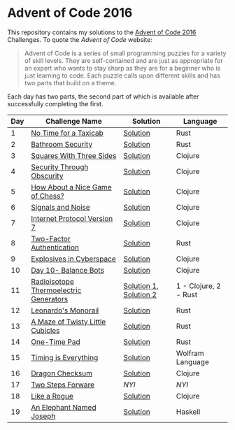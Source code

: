# Advent of Code 2016

This repository contains my solutions to the [Advent of Code 2016][aoc2016] Challenges.
To quote the _Advent of Code_ website:

> Advent of Code is a series of small programming puzzles for a variety of skill levels.
> They are self-contained and are just as appropriate for an expert who wants to stay
> sharp as they are for a beginner who is just learning to code. Each puzzle calls upon
> different skills and has two parts that build on a theme.

Each day has two parts, the second part of which is available after successfully completing the first.

| Day | Challenge Name                                                 | Solution                                 | Language              |
| --- | -------------------------------------------------------------- | ---------------------------------------- | --------------------- |
|   1 | [No Time for a Taxicab][day-01]                                | [Solution](day_01/src/main.rs)           | Rust                  |
|   2 | [Bathroom Security][day-02]                                    | [Solution](day_02/src/main.rs)           | Rust                  |
|   3 | [Squares With Three Sides][day-03]                             | [Solution](day_03/src/day_03/core.clj)   | Clojure               |
|   4 | [Security Through Obscurity][day-04]                           | [Solution](day_04/src/day_04/core.clj)   | Clojure               |
|   5 | [How About a Nice Game of Chess?][day-05]                      | [Solution](day_05/src/day_05/core.clj)   | Clojure               |
|   6 | [Signals and Noise][day-06]                                    | [Solution](day_06/src/day_06/core.clj)   | Clojure               |
|   7 | [Internet Protocol Version 7][day-07]                          | [Solution](day_07/src/day_07/core.clj)   | Clojure               |
|   8 | [Two-Factor Authentication][day-08]                            | [Solution](day_08/src/main.rs)           | Rust                  |
|   9 | [Explosives in Cyberspace][day-09]                             | [Solution](day_09/src/day_09/core.clj)   | Clojure               |
|  10 | [Day 10- Balance Bots][day-10]                                 | [Solution](day_10/src/day_10/core.clj)   | Clojure               | 
|  11 | [Radioisotope Thermoelectric Generators][day-11]               | [Solution 1][11-1], [Solution 2][11-2]   | 1 - Clojure, 2 - Rust |
|  12 | [Leonardo's Monorail][day-12]                                  | [Solution](day_12/src/main.rs)           | Rust                  |
|  13 | [A Maze of Twisty Little Cubicles][day-13]                     | [Solution](day_13/src/main.rs)           | Rust                  |
|  14 | [One-Time Pad][day-14]                                         | [Solution](day_14/src/main.rs)           | Rust                  |
|  15 | [Timing is Everything][day-15]                                 | [Solution](day_15/day_15.wl)             | Wolfram Language      |
|  16 | [Dragon Checksum][day-16]                                      | [Solution](day_16/src/day_16/core.clj)   | Clojure               |
|  17 | [Two Steps Forware][day-17]                                    | _NYI_                                    | _NYI_                 |
|  18 | [Like a Rogue][day-18]                                         | [Solution](day_18/src/day_18/core.clj)   | Clojure               |
|  19 | [An Elephant Named Joseph][day-19]                             | [Solution](day_19/day19-hs/src/Day19.hs) | Haskell               |

[aoc2016]: http://adventofcode.com/2016
[day-01]: http://adventofcode.com/2016/day/1
[day-02]: http://adventofcode.com/2016/day/2
[day-03]: http://adventofcode.com/2016/day/3
[day-04]: http://adventofcode.com/2016/day/4
[day-05]: http://adventofcode.com/2016/day/5
[day-06]: http://adventofcode.com/2016/day/6
[day-07]: http://adventofcode.com/2016/day/7
[day-08]: http://adventofcode.com/2016/day/8
[day-09]: http://adventofcode.com/2016/day/9
[day-10]: http://adventofcode.com/2016/day/10
[day-11]: http://adventofcode.com/2016/day/11
[11-1]: day_11/src/day_11/core.clj
[11-2]: day_11_rust/src/main.rs
[day-12]: http://adventofcode.com/2016/day/12
[day-13]: http://adventofcode.com/2016/day/13
[day-14]: http://adventofcode.com/2016/day/14
[day-15]: http://adventofcode.com/2016/day/15
[day-16]: http://adventofcode.com/2016/day/16
[day-17]: http://adventofcode.com/2016/day/17
[day-18]: http://adventofcode.com/2016/day/18
[day-19]: http://adventofcode.com/2016/day/19

